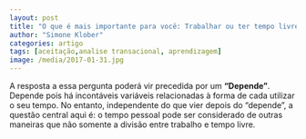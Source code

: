 ```yaml
---
layout: post
title: "O que é mais importante para você: Trabalhar ou ter tempo livre?"
author: "Simone Klober"
categories: artigo
tags: [aceitação,analise transacional, aprendizagem]
image: /media/2017-01-31.jpg
---
```


A resposta a essa pergunta poderá vir precedida por um **“Depende”**. Depende pois há incontáveis variáveis relacionadas à forma de cada utilizar o seu tempo. No entanto, independente do que vier depois do “depende”, a questão central aqui é: o tempo pessoal pode ser considerado de outras maneiras que não somente a divisão entre trabalho e tempo livre.
